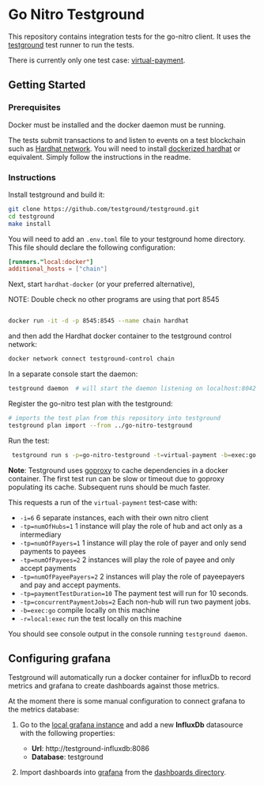 # Go Nitro Testground

This repository contains integration tests for the go-nitro client. It uses the [testground](https://docs.testground.ai/) test runner to run the tests.

There is currently only one test case: [virtual-payment](./tests/virtual-payment.go).

## Getting Started

### Prerequisites

Docker must be installed and the docker daemon must be running.

The tests submit transactions to and listen to events on a test blockchain such as [Hardhat network](https://hardhat.org/hardhat-network/docs/overview). You will need to install [dockerized hardhat](https://github.com/statechannels/hardhat-docker) or equivalent. Simply follow the instructions in the readme.


### Instructions

Install testground and build it:

```sh
git clone https://github.com/testground/testground.git
cd testground
make install

```

You will need to add an `.env.toml` file to your testground home directory. This file should declare the following configuration: 
    
```toml
[runners."local:docker"]
additional_hosts = ["chain"]
```

Next, start `hardhat-docker` (or your preferred alternative),

NOTE: Double check no other programs are using that port 8545
```sh

docker run -it -d -p 8545:8545 --name chain hardhat
```

and then add the Hardhat docker container to the testground control network:

```sh
docker network connect testground-control chain
```



In a separate console start the daemon:

```sh
testground daemon  # will start the daemon listening on localhost:8042 by default.
```

Register the go-nitro test plan with the testground:

```sh
# imports the test plan from this repository into testground
testground plan import --from ../go-nitro-testground
```

Run the test:

```sh
 testground run s -p=go-nitro-testground -t=virtual-payment -b=exec:go -r=local:exec -tp=numOfHubs=1 -tp=numOfPayers=1 -tp=numOfPayees=2 -i=4 -tp=paymentTestDuration=10 -tp=concurrentPaymentJobs=2
```

**Note**: Testground uses [goproxy](https://goproxy.io/) to cache dependencies in a docker container. The first test run can be slow or timeout due to goproxy populating its cache. Subsequent runs should be much faster.

This requests a run of the `virtual-payment` test-case with:

- `-i=6` 6 separate instances, each with their own nitro client
- `-tp=numOfHubs=1` 1 instance will play the role of hub and act only as a intermediary
- `-tp=numOfPayers=1` 1 instance will play the role of payer and only send payments to payees
- `-tp=numOfPayees=2` 2 instances will play the role of payee and only accept payments
- `-tp=numOfPayeePayers=2` 2 instances will play the role of payeepayers and pay and accept payments.
- `-tp=paymentTestDuration=10` The payment test will run for 10 seconds.
- `-tp=concurrentPaymentJobs=2` Each non-hub will run two payment jobs.
- `-b=exec:go` compile locally on this machine
- `-r=local:exec` run the test locally on this machine

You should see console output in the console running `testground daemon`.

## Configuring grafana

Testground will automatically run a docker container for influxDb to record metrics and grafana to create dashboards against those metrics.

At the moment there is some manual configuration to connect grafana to the metrics database:


1. Go to the [local grafana instance](http://localhost:3000/datasources/new) and add a new **InfluxDb** datasource with the following properties:

   - **Url**: http://testground-influxdb:8086 
   - **Database**: testground

2. Import dashboards into [grafana](http://localhost:3000/dashboard/import) from the [dashboards directory](./dashboards/).
